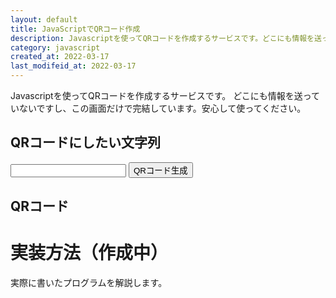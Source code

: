 ```yaml
---
layout: default
title: JavaScriptでQRコード作成
description: Javascriptを使ってQRコードを作成するサービスです。どこにも情報を送っていないですし、この画面だけで完結しています。安心して使ってください。
category: javascript
created_at: 2022-03-17
last_modifeid_at: 2022-03-17
---
```


<script src="https://cdnjs.cloudflare.com/ajax/libs/jquery.qrcode/1.0/jquery.qrcode.min.js"></script> 
<script type="text/JavaScript">

  $(function(){
    let qrtext = $("qrtext").val();
    let utf8qrtext = unescape(encodeURIComponent(qrtext));
    
    $("#qrCreateButton").click(function(){
      $("#img-qr").html("");
      $("#img-qr").qrcode({text:utf8qrtext}); 
    });
  });

</script>

Javascriptを使ってQRコードを作成するサービスです。
どこにも情報を送っていないですし、この画面だけで完結しています。安心して使ってください。

## QRコードにしたい文字列

<input type="text" id="qrtext"/>

<input type="button" id="qrCreateButton" value="QRコード生成"/>

## QRコード

<div id="img-qr"></div>

# 実装方法（作成中）

実際に書いたプログラムを解説します。
